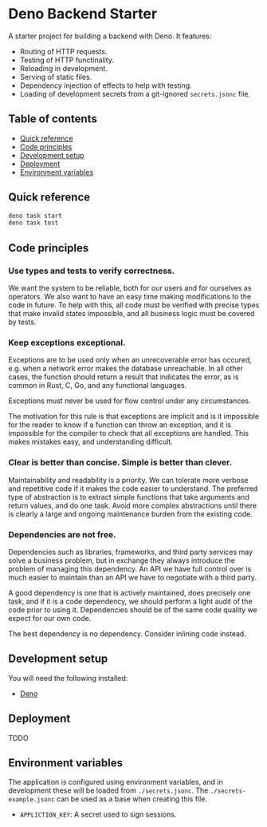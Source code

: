 # Deno Backend Starter

A starter project for building a backend with Deno. It features:

- Routing of HTTP requests.
- Testing of HTTP functinality.
- Reloading in development.
- Serving of static files.
- Dependency injection of effects to help with testing.
- Loading of development secrets from a git-ignored `secrets.jsonc` file.

## Table of contents

- [Quick reference](#quick-reference)
- [Code principles](#code-principles)
- [Development setup](#development-setup)
- [Deployment](#deployment)
- [Environment variables](#environment-variables)

## Quick reference

```sh
deno task start
deno task test
```


## Code principles

### Use types and tests to verify correctness.

We want the system to be reliable, both for our users and for ourselves as
operators. We also want to have an easy time making modifications to the code in
future. To help with this, all code must be verified with precise types that
make invalid states impossible, and all business logic must be covered by tests.

### Keep exceptions exceptional.

Exceptions are to be used only when an unrecoverable error has occured, e.g.
when a network error makes the database unreachable. In all other cases, the
function should return a result that indicates the error, as is common in Rust,
C, Go, and any functional languages.

Exceptions must never be used for flow control under any circumstances.

The motivation for this rule is that exceptions are implicit and is it
impossible for the reader to know if a function can throw an exception, and it
is impossible for the compiler to check that all exceptions are handled. This
makes mistakes easy, and understanding difficult.

### Clear is better than concise. Simple is better than clever.

Maintainability and readability is a priority. We can tolerate more verbose and
repetitive code if it makes the code easier to understand. The preferred type of
abstraction is to extract simple functions that take arguments and return
values, and do one task. Avoid more complex abstractions until there is clearly
a large and ongoing maintenance burden from the existing code.

### Dependencies are not free.

Dependencies such as libraries, frameworks, and third party services may solve a
business problem, but in exchange they always introduce the problem of managing
this dependency. An API we have full control over is much easier to maintain
than an API we have to negotiate with a third party.

A good dependency is one that is actively maintained, does precisely one task,
and if it is a code dependency, we should perform a light audit of the code
prior to using it. Dependencies should be of the same code quality we expect for
our own code.

The best dependency is no dependency. Consider inlining code instead.


## Development setup

You will need the following installed:

- [Deno](https://deno.land/)


## Deployment

TODO


## Environment variables

The application is configured using environment variables, and in development
these will be loaded from `./secrets.jsonc`. The `./secrets-example.jsonc` can
be used as a base when creating this file.

- `APPLICTION_KEY`: A secret used to sign sessions.

